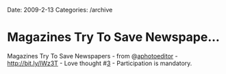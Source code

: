 Date: 2009-2-13
Categories: /archive

# Magazines Try To Save Newspape...

Magazines Try To Save Newspapers - from @<a href="http://twitter.com/aphotoeditor">aphotoeditor</a> - <a href="http://bit.ly/lWz3T" rel="nofollow">http://bit.ly/lWz3T</a> - Love thought #<a href="http://search.twitter.com/search?q=%233">3</a> - Participation is mandatory.
